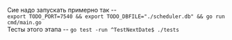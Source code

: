 Сие надо запускать примерно так --  
`export TODO_PORT=7540 && export TODO_DBFILE="./scheduler.db" && go run cmd/main.go`  
Тесты этого этапа --
`go test -run ^TestNextDate$ ./tests`
